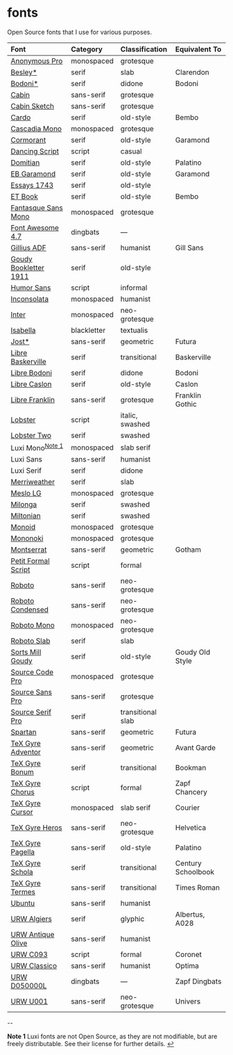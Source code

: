 # fonts

Open Source fonts that I use for various purposes.

| Font                              | Category    | Classification    | Equivalent To   |
|:----------------------------------|:------------|:------------------|:----------------|
| [Anonymous Pro][anonymous]        | monospaced  | grotesque         |                 |
| [Besley*][besley]                 | serif       | slab              | Clarendon       |
| [Bodoni*][bodoni]                 | serif       | didone            | Bodoni          |
| [Cabin][cabin]                    | sans-serif  | grotesque         |                 |
| [Cabin Sketch][cabinsketch]       | sans-serif  | grotesque         |                 |
| [Cardo][cardo]                    | serif       | old-style         | Bembo           |
| [Cascadia Mono][cascadia]         | monospaced  | grotesque         |                 |
| [Cormorant][cormorant]            | serif       | old-style         | Garamond        |
| [Dancing Script][dancing]         | script      | casual            |                 |
| [Domitian][domitian]              | serif       | old-style         | Palatino        |
| [EB Garamond][eb]                 | serif       | old-style         | Garamond        |
| [Essays 1743][essays]             | serif       | old-style         |                 |
| [ET Book][etbook]                 | serif       | old-style         | Bembo           |
| [Fantasque Sans Mono][fantasque]  | monospaced  | grotesque         |                 |
| [Font Awesome 4.7][awesome]       | dingbats    | —                 |                 |
| [Gillius ADF][gillius]            | sans-serif  | humanist          | Gill Sans       |
| [Goudy Bookletter 1911][goudy]    | serif       | old-style         |                 |
| [Humor Sans][xkcd]                | script      | informal          |                 |
| [Inconsolata][inconsolata]        | monospaced  | humanist          |                 |
| [Inter][inter]                    | monospaced  | neo-grotesque     |                 |
| [Isabella][isabella]              | blackletter | textualis         |                 |
| [Jost*][jost]                     | sans-serif  | geometric         | Futura          |
| [Libre Baskerville][lbaskerville] | serif       | transitional      | Baskerville     |
| [Libre Bodoni][lbodoni]           | serif       | didone            | Bodoni          |
| [Libre Caslon][lcaslon]           | serif       | old-style         | Caslon          |
| [Libre Franklin][lfranklin]       | sans-serif  | grotesque         | Franklin Gothic |
| [Lobster][lobster]                | script      | italic, swashed   |                 |
| [Lobster Two][lobster]            | serif       | swashed           |                 |
| Luxi Mono<sup id="a1">[Note 1](#f1)</sup> | monospaced | slab serif |                 |
| Luxi Sans                         | sans-serif  | humanist          |                 |
| Luxi Serif                        | serif       | didone            |                 |
| [Merriweather][merriweather]      | serif       | slab              |                 |
| [Meslo LG][meslo]                 | monospaced  | grotesque         |                 |
| [Milonga][milonga]                | serif       | swashed           |                 |
| [Miltonian][miltonian]            | serif       | swashed           |                 |
| [Monoid][monoid]                  | monospaced  | grotesque         |                 |
| [Mononoki][mononoki]              | monospaced  | grotesque         |                 |
| [Montserrat][montserrat]          | sans-serif  | geometric         | Gotham          |
| [Petit Formal Script][petit]      | script      | formal            |                 |
| [Roboto][roboto]                  | sans-serif  | neo-grotesque     |                 |
| [Roboto Condensed][roboto]        | sans-serif  | neo-grotesque     |                 |
| [Roboto Mono][robotomono]         | monospaced  | neo-grotesque     |                 |
| [Roboto Slab][robotoslab]         | serif       | slab              |                 |
| [Sorts Mill Goudy][sortsgoudy]    | serif       | old-style         | Goudy Old Style |
| [Source Code Pro][sourcecode]     | monospaced  | grotesque         |                 |
| [Source Sans Pro][sourcesans]     | sans-serif  | grotesque         |                 |
| [Source Serif Pro][sourceserif]   | serif       | transitional slab |                 |
| [Spartan][spartan]                | sans-serif  | geometric         | Futura          |
| [TeX Gyre Adventor][tgadventor]   | sans-serif  | geometric         | Avant Garde     |
| [TeX Gyre Bonum][tgbonum]         | serif       | transitional      | Bookman         |
| [TeX Gyre Chorus][tgchorus]       | script      | formal            | Zapf Chancery   |
| [TeX Gyre Cursor][tgcursor]       | monospaced  | slab serif        | Courier         |
| [TeX Gyre Heros][tgheros]         | sans-serif  | neo-grotesque     | Helvetica       |
| [TeX Gyre Pagella][tgpagella]     | sans-serif  | old-style         | Palatino        |
| [TeX Gyre Schola][tgschola]       | serif       | transitional      | Century Schoolbook |
| [TeX Gyre Termes][tgtermes]       | sans-serif  | transitional      | Times Roman     |
| [Ubuntu][ubuntu]                  | sans-serif  | humanist          |                 |
| [URW Algiers][ghostpdl]           | serif       | glyphic           | Albertus, A028  |
| [URW Antique Olive][ghostpdl]     | sans-serif  | humanist          |                 |
| [URW C093][ghostpdl]              | script      | formal            | Coronet         |
| [URW Classico][ghostpdl]          | sans-serif  | humanist          | Optima          |
| [URW D050000L][ghostpdl]          | dingbats    | —                 | Zapf Dingbats   |
| [URW U001][ghostpdl]              | sans-serif  | neo-grotesque     | Univers         |

--

<b id="f1">Note 1</b> Luxi fonts are not Open Source, as they are not modifiable, but are freely distributable. See their license for further details. [↩](#a1 "Return to table")

[anonymous]: https://www.marksimonson.com/fonts/view/anonymous-pro
[awesome]: https://fontawesome.com/v4.7/
[besley]: https://github.com/indestructible-type/Besley
[bodoni]: https://github.com/indestructible-type/Bodoni
[cabin]: https://github.com/impallari/Cabin
[cabinsketch]: https://github.com/impallari/CabinSketch
[cardo]: https://fonts.google.com/specimen/Cardo
[cascadia]: https://github.com/microsoft/cascadia-code
[cormorant]: https://github.com/CatharsisFonts/Cormorant
[dancing]: https://github.com/impallari/DancingScript
[domitian]: https://github.com/dbenjaminmiller/domitian
[eb]: https://github.com/octaviopardo/EBGaramond12
[essays]: https://www.thibault.org/fonts/essays/
[etbook]: https://github.com/edwardtufte/et-book
[fantasque]: https://github.com/belluzj/fantasque-sans
[gillius]: https://arkandis.tuxfamily.org/adffonts.html
[ghostpdl]: http://git.ghostscript.com/?p=ghostpdl.git;a=tree;f=pcl/urwfonts;hb=HEAD
[goudy]: https://github.com/theleagueof/goudy-bookletter-1911
[inconsolata]: https://github.com/googlefonts/inconsolata
[inter]: https://github.com/rsms/inter/
[isabella]: https://www.thibault.org/fonts/isabella/
[jost]: https://github.com/indestructible-type/Jost
[lbaskerville]: https://github.com/impallari/Libre-Baskerville
[lbodoni]: https://github.com/impallari/Libre-Bodoni
[lcaslon]: https://github.com/impallari/Libre-Caslon-Text
[lfranklin]: https://github.com/impallari/Libre-Franklin
[lobster]: https://github.com/impallari/The-Lobster-Font
[merriweather]: https://github.com/SorkinType/Merriweather
[meslo]: https://github.com/andreberg/Meslo-Font
[milonga]: https://fonts.google.com/specimen/Milonga
[miltonian]: https://github.com/impallari/Miltonian
[monoid]: https://github.com/larsenwork/monoid
[mononoki]: https://github.com/madmalik/mononoki
[montserrat]: https://github.com/JulietaUla/Montserrat
[petit]: https://fonts.google.com/specimen/Petit+Formal+Script
[roboto]: https://github.com/googlefonts/roboto
[robotomono]: https://github.com/googlefonts/RobotoMono
[robotoslab]: https://github.com/googlefonts/robotoslab
[sortsgoudy]: https://github.com/theleagueof/sorts-mill-goudy
[sourcecode]: https://github.com/adobe-fonts/source-code-pro
[sourcesans]: https://github.com/adobe-fonts/source-sans
[sourceserif]: https://github.com/adobe-fonts/source-serif
[spartan]: https://github.com/bghryct/Spartan-MB
[tgadventor]: http://www.gust.org.pl/projects/e-foundry/tex-gyre/adventor
[tgbonum]: http://www.gust.org.pl/projects/e-foundry/tex-gyre/bonum
[tgchorus]: http://www.gust.org.pl/projects/e-foundry/tex-gyre/chorus
[tgcursor]: http://www.gust.org.pl/projects/e-foundry/tex-gyre/cursor
[tgheros]: http://www.gust.org.pl/projects/e-foundry/tex-gyre/heros
[tgpagella]: http://www.gust.org.pl/projects/e-foundry/tex-gyre/pagella
[tgschola]: http://www.gust.org.pl/projects/e-foundry/tex-gyre/schola
[tgtermes]: http://www.gust.org.pl/projects/e-foundry/tex-gyre/termes
[ubuntu]: https://design.ubuntu.com/font/
[xkcd]: http://xkcdsucks.blogspot.com/2009/03/xkcdsucks-is-proud-to-present-humor.html
